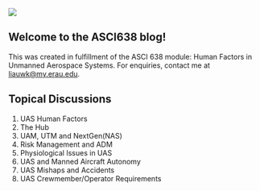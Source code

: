 ![]({{https://liauwkw.github.io/ASCI638/}}/assets/splash1.png)


## Welcome to the ASCI638 blog!
This was created in fulfillment of the ASCI 638 module: Human Factors in Unmanned Aerospace Systems.
For enquiries, contact me at liauwk@my.erau.edu.

## Topical Discussions
1. UAS Human Factors
2. The Hub
3. UAM, UTM and NextGen(NAS)
4. Risk Management and ADM
5. Physiological Issues in UAS
6. UAS and Manned Aircraft Autonomy
7. UAS Mishaps and Accidents
8. UAS Crewmember/Operator Requirements
